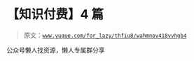 # 【知识付费】4 篇

> 原文：[`www.yuque.com/for_lazy/thfiu8/wahmnov418vvhgb4`](https://www.yuque.com/for_lazy/thfiu8/wahmnov418vvhgb4)

<ne-p id="u59c0a15c" data-lake-id="u59c0a15c"><ne-text id="u07b66310">公众号懒人找资源，懒人专属群分享</ne-text></ne-p>